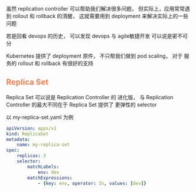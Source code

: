 虽然 replication controller 可以帮助我们解决很多问题， 但实际上，应用常常遇到 rollout 和 rollback 的清醒， 这就需要用到 deployment 来解决实际上的一些问题

若是回看 devops 的历史， 可以发现 devops 与 agile敏捷开发 可以说是密不可分

Kubernetes 提供了 deployment 原件， 不只帮我们做到 pod scaling， 对于 服务的 rollout 和 rollback 有很好的支持

## <font color=coral>Replica Set</font>
Replica Set 可以说是 Replication Controller 的 进化版， 与 Replication Controller 的最大不同在于 Replica Set 提供了 更弹性的 selector

以 my-replica-set.yaml 为例
```yaml
apiVersion: apps/v1
kind: ReplicaSet
metadata:
    name: my-replica-set
spec:
    replicas: 3
    selector:
        matchLabels:
            env: dev
        matchExpressions:
            - {key: env, operator: In, values: [dev]}
```